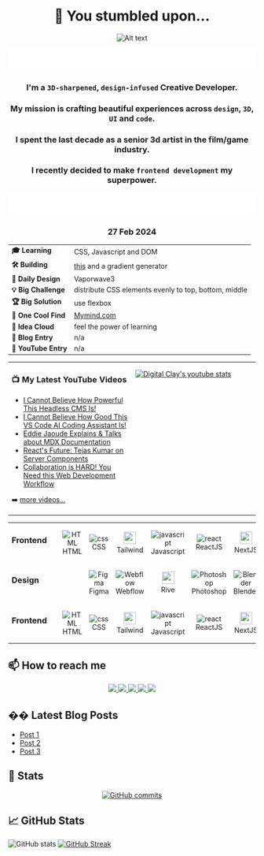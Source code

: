 <div align="center">
    <h1>👋 You stumbled upon...</h1>
</div>

<p align="center">
    <img src="media/loopingGittyMenu_RodolfoFanti.gif" alt="Alt text">
</p>

<div align="center">
<a href="#" onclick="return false;"><img src="media/who.svg" alt="Daily Log - Rodolfo Fanti" /></a>

### I'm a `3D-sharpened`, `design-infused` Creative Developer.

### My mission is crafting beautiful experiences across `design`, `3D`, `UI` and `code`.

### I spent the last decade as a senior 3d artist in the film/game industry.

### I recently decided to make `frontend development` my superpower.

</div>

<div align="center">
<a href="#" onclick="return false;"><img src="media/dailyLog.svg" alt="Daily Log - Rodolfo Fanti" /></a>

<!-- START LOG -->
<table>
    <tr>
        <h3>27 Feb 2024</h3>
    </tr>
    <tr>
        <td><strong>🎓 Learning</strong></td>
        <td>CSS, Javascript and DOM</td>
    </tr>
    <tr>
        <td><strong>🛠️ Building</strong></td>
        <td><a href="https://x.com/3DRudy/status/1757100457065857474?s=20">this</a> and a gradient generator</td>
    </tr>
    <tr>
        <td><strong>🎨 Daily Design</strong></td>
        <td>Vaporwave3</td>
    </tr>
    <tr>
        <td><strong>💡 Big Challenge</strong></td>
        <td>distribute CSS elements evenly to top, bottom, middle</td>
    </tr>
    <tr>
        <td><strong>🏆 Big Solution</strong></td>
        <td>use flexbox</td>
    </tr>
    <tr>
        <td><strong>🌟 One Cool Find</strong></td>
        <td><a href="https://access.mymind.com/onboard">Mymind.com</a></td>
    </tr>
    <tr>
        <td><strong>💭 Idea Cloud</strong></td>
        <td>feel the power of learning</td>
    </tr>
    <tr>
        <td><strong>📝 Blog Entry</strong></td>
        <td>n/a</td>
    </tr>
    <tr>
        <td><strong>🎥 YouTube Entry</strong></td>
        <td>n/a</td>
    </tr>
</table>
<!-- END LOG -->

<table>
<tr>
<td valign="top" width="50%">

### 📺 My Latest YouTube Videos

<!-- YOUTUBE:START -->

- [I Cannot Believe How Powerful This Headless CMS Is!](https://www.youtube.com/watch?v=43Eznupydng)
- [I Cannot Believe How Good This VS Code AI Coding Assistant Is!](https://www.youtube.com/watch?v=TALwI3J4asY)
- [Eddie Jaoude Explains &amp; Talks about MDX Documentation](https://www.youtube.com/watch?v=ZTX9-_MyaIw)
- [React&#39;s Future: Tejas Kumar on Server Components](https://www.youtube.com/watch?v=zn-nFWDxyiw)
- [Collaboration is HARD! You Need this Web Development Workflow](https://www.youtube.com/watch?v=DZV33RjeXW0)
<!-- YOUTUBE:END -->

➡️ [more videos...](https://youtube.com/codestackr)

</td>
<td valign="top" width="50%">

[![Digital Clay's youtube stats](https://youtube-stats-card.vercel.app/api?channelid=UC_JzGeCHnGFHLFWynzX4zhA&custom_title=Digital%20Clay's%20Youtube)](https://www.youtube.com/channel/UC_JzGeCHnGFHLFWynzX4zhA)

</td>

</table>
</div>

<div align="center">

<table>
  <tbody>
    <tr>
                <td align="left"><h3>Frontend&nbsp;&nbsp;&nbsp;&nbsp;</h3><br></td>
                <td align="center">
                    <img src="https://skillicons.dev/icons?i=html" width="25" height="25" alt="HTML" /><br>HTML
                </td>
                <td align="center">
                    <img src="https://skillicons.dev/icons?i=css" width="25" height="25" alt="css" /><br>CSS
                </td>
                <td align="center">
                    <img src="https://skillicons.dev/icons?i=tailwind" width="25" height="25"/><br>Tailwind
                </td>
                <td align="center">
                    <img src="https://techstack-generator.vercel.app/js-icon.svg" alt="javascript" width="25" height="25" /><br>Javascript
                </td>
                <td align="center">
                    <img src="https://techstack-generator.vercel.app/react-icon.svg" alt="react" width="25" height="25" /><br>ReactJS
                </td>
                <td align="center">
                    <img src="https://skillicons.dev/icons?i=nextjs" width="25" height="25"/><br>NextJS
                </td>
                <td align="center">
                    <img src="https://avatars.githubusercontent.com/u/2386673?v=4" width="25" height="25"/><br>GSAP
                </td>
                <td align="center">
                    <img src="https://skillicons.dev/icons?i=threejs" width="25" height="25"/><br>ThreeJS
                </td>
            </tr>
	  <tr>
      <tr>
                <td align="left"><h3>Design&nbsp;&nbsp;&nbsp;&nbsp;</h3><br></td>
                <td></td>
                <td align="center">
                    <img src="https://skillicons.dev/icons?i=figma" width="25" height="25" alt="Figma" /><br>Figma
                </td>
                <td align="center">
                    <img src="https://skillicons.dev/icons?i=webflow" width="25" height="25" alt="Webflow" /><br>Webflow
                </td>
                <td align="center">
                    <img src="https://avatars.githubusercontent.com/u/58453772?s=200&v=4" width="25" height="25"/><br>Rive
                </td>
                <td align="center">
                    <img src="https://placeholder.com/25" alt="Photoshop" width="25" height="25" /><br>Photoshop
                </td>
                <td align="center">
                    <img src="https://placeholder.com/25" alt="Blender" width="25" height="25" /><br>Blender
                </td>
                <td align="center">
                    <img src="https://placeholder.com/25" alt="ZBrush" width="25" height="25" /><br>ZBrush
                </td>
            </tr>
	  <tr>
   <tr>
                <td align="left"><h3>Frontend&nbsp;&nbsp;&nbsp;&nbsp;</h3><br></td>
                <td align="center">
                    <img src="https://skillicons.dev/icons?i=html" width="25" height="25" alt="HTML" /><br>HTML
                </td>
                <td align="center">
                    <img src="https://skillicons.dev/icons?i=css" width="25" height="25" alt="css" /><br>CSS
                </td>
                <td align="center">
                    <img src="https://skillicons.dev/icons?i=tailwind" width="25" height="25"/><br>Tailwind
                </td>
                <td align="center">
                    <img src="https://techstack-generator.vercel.app/js-icon.svg" alt="javascript" width="25" height="25" /><br>Javascript
                </td>
                <td align="center">
                    <img src="https://techstack-generator.vercel.app/react-icon.svg" alt="react" width="25" height="25" /><br>ReactJS
                </td>
                <td align="center">
                    <img src="https://skillicons.dev/icons?i=nextjs" width="25" height="25"/><br>NextJS
                </td>
                <td align="center">
                    <img src="https://avatars.githubusercontent.com/u/2386673?v=4" width="25" height="25"/><br>GSAP
                </td>
                <td align="center">
                    <img src="https://skillicons.dev/icons?i=threejs" width="25" height="25"/><br>ThreeJS
                </td>
            </tr>
	  <tr>
  </tbody>
</table>

</div>

## 📫 How to reach me

<p align="center">
    <a href="https://www.linkedin.com/in/rodolfofanti/">
        <img src="https://img.shields.io/badge/LinkedIn-0A66C2.svg?style=for-the-badge&logo=LinkedIn&logoColor=white" height="28">
    </a>
    <a href="https://dribbble.com/digitalclay">
        <img src="https://img.shields.io/badge/Dribbble-EA4C89.svg?style=for-the-badge&logo=Dribbble&logoColor=white" height="28">
    </a>
    <a href="https://twitter.com/3DRudy">
        <img src="https://img.shields.io/badge/@3DRudy-000000.svg?style=for-the-badge&logo=Twitter&logoColor=white" height="28">
    </a>
    <a href="https://www.youtube.com/digitalclay">
        <img src="https://img.shields.io/badge/@DigitalClay-FF0000.svg?style=for-the-badge&logo=YouTube&logoColor=white" height="28">
    </a>
    <a href="https://bento.me/3drudy">
        <img src=https://img.shields.io/badge/Bento-768CFF.svg?style=for-the-badge&logo=Bento&logoColor=white height="28">
    </a>
</p>

## �� Latest Blog Posts

- [Post 1](#)
- [Post 2](#)
- [Post 3](#)

## 🎉 Stats

<p align="center">
    <a href="https://github.com/RuDeeVelops/creativedev-log/commits/main">
        <img src="https://img.shields.io/github/commit-activity/m/RuDeeVelops/creativedev-log.svg" alt="GitHub commits">
    </a>
</p>

## 📈 GitHub Stats

![GitHub stats](https://github-readme-stats.vercel.app/api?username=RuDeeVelops&show_icons=true&theme=tokyonight&hide_rank=true)
[![GitHub Streak](https://streak-stats.demolab.com/?user=rudeevelops)](https://git.io/streak-stats)
